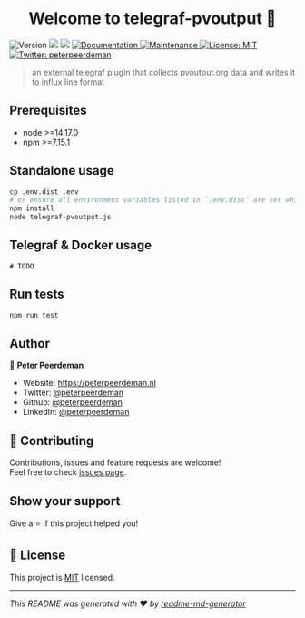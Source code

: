 <h1 align="center">Welcome to telegraf-pvoutput 👋</h1>
<p>
  <img alt="Version" src="https://img.shields.io/badge/version-1.0.0-blue.svg?cacheSeconds=2592000" />
  <img src="https://img.shields.io/badge/node-%3E%3D14.17.0-blue.svg" />
  <img src="https://img.shields.io/badge/npm-%3E%3D7.15.1-blue.svg" />
  <a href="https://github.com/peterpeerdeman/telegraf-pvoutput#readme" target="_blank">
    <img alt="Documentation" src="https://img.shields.io/badge/documentation-yes-brightgreen.svg" />
  </a>
  <a href="https://github.com/peterpeerdeman/telegraf-pvoutput/graphs/commit-activity" target="_blank">
    <img alt="Maintenance" src="https://img.shields.io/badge/Maintained%3F-yes-green.svg" />
  </a>
  <a href="https://github.com/peterpeerdeman/telegraf-pvoutput/blob/master/LICENSE" target="_blank">
    <img alt="License: MIT" src="https://img.shields.io/github/license/peterpeerdeman/telegraf-pvoutput" />
  </a>
  <a href="https://twitter.com/peterpeerdeman" target="_blank">
    <img alt="Twitter: peterpeerdeman" src="https://img.shields.io/twitter/follow/peterpeerdeman.svg?style=social" />
  </a>
</p>

> an external telegraf plugin that collects pvoutput.org data and writes it to influx line format

## Prerequisites

- node >=14.17.0
- npm >=7.15.1

## Standalone usage

```sh
cp .env.dist .env
# or ensure all environment variables listed in `.env.dist` are set while running node command
npm install
node telegraf-pvoutput.js
```

## Telegraf & Docker usage

```
# TODO
```

## Run tests

```sh
npm run test
```

## Author

👤 **Peter Peerdeman**

* Website: https://peterpeerdeman.nl
* Twitter: [@peterpeerdeman](https://twitter.com/peterpeerdeman)
* Github: [@peterpeerdeman](https://github.com/peterpeerdeman)
* LinkedIn: [@peterpeerdeman](https://linkedin.com/in/peterpeerdeman)

## 🤝 Contributing

Contributions, issues and feature requests are welcome!<br />Feel free to check [issues page](https://github.com/peterpeerdeman/telegraf-pvoutput/issues). 

## Show your support

Give a ⭐️ if this project helped you!

## 📝 License

This project is [MIT](https://github.com/peterpeerdeman/telegraf-pvoutput/blob/master/LICENSE) licensed.

***
_This README was generated with ❤️ by [readme-md-generator](https://github.com/kefranabg/readme-md-generator)_
